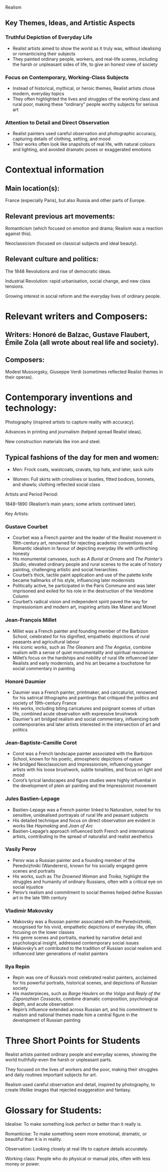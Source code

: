 Realism


## Key Themes, Ideas, and Artistic Aspects

### Truthful Depiction of Everyday Life
- Realist artists aimed to show the world as it truly was, without idealising or romanticising their subjects
- They painted ordinary people, workers, and real-life scenes, including the harsh or unpleasant sides of life, to give an honest view of society

### Focus on Contemporary, Working-Class Subjects
- Instead of historical, mythical, or heroic themes, Realist artists chose modern, everyday topics
- They often highlighted the lives and struggles of the working class and rural poor, making these “ordinary” people worthy subjects for serious art

### Attention to Detail and Direct Observation
- Realist painters used careful observation and photographic accuracy, capturing details of clothing, setting, and mood
- Their works often look like snapshots of real life, with natural colours and lighting, and avoided dramatic poses or exaggerated emotions

# Contextual information
## Main location(s):

France (especially Paris), but also Russia and other parts of Europe.

## Relevant previous art movements:

Romanticism (which focused on emotion and drama; Realism was a reaction against this).

Neoclassicism (focused on classical subjects and ideal beauty).

## Relevant culture and politics:

The 1848 Revolutions and rise of democratic ideas.

Industrial Revolution: rapid urbanisation, social change, and new class tensions.

Growing interest in social reform and the everyday lives of ordinary people.

# Relevant writers and Composers:



## Writers: Honoré de Balzac, Gustave Flaubert, Émile Zola (all wrote about real life and society).


## Composers:

 Modest Mussorgsky, Giuseppe Verdi (sometimes reflected Realist themes in their operas).

# Contemporary inventions and technology:


Photography (inspired artists to capture reality with accuracy).

Advances in printing and journalism (helped spread Realist ideas).

New construction materials like iron and steel.

## Typical fashions of the day for men and women:

- Men: Frock coats, waistcoats, cravats, top hats, and later, sack suits

- Women:  Full skirts with crinolines or bustles, fitted bodices, bonnets, and shawls; clothing reflected social class

Artists and Period
Period:

1848–1890 (Realism’s main years; some artists continued later).

Key Artists:

### Gustave Courbet
- Courbet was a French painter and the leader of the Realist movement in 19th-century art, renowned for rejecting academic conventions and Romantic idealism in favour of depicting everyday life with unflinching honesty
- His monumental canvases, such as *A Burial at Ornans* and *The Painter’s Studio*, elevated ordinary people and rural scenes to the scale of history painting, challenging artistic and social hierarchies
- Courbet’s thick, tactile paint application and use of the palette knife became hallmarks of his style, influencing later modernists
- Politically active, he participated in the Paris Commune and was later imprisoned and exiled for his role in the destruction of the Vendôme Column
- Courbet’s radical vision and independent spirit paved the way for Impressionism and modern art, inspiring artists like Manet and Monet

### Jean-François Millet
- Millet was a French painter and founding member of the Barbizon School, celebrated for his dignified, empathetic depictions of rural peasants and agricultural labour
- His iconic works, such as *The Gleaners* and *The Angelus*, combine realism with a sense of quiet monumentality and spiritual resonance
- Millet’s focus on the hardships and nobility of rural life influenced later Realists and early modernists, and his art became a touchstone for social commentary in painting

### Honoré Daumier
- Daumier was a French painter, printmaker, and caricaturist, renowned for his satirical lithographs and paintings that critiqued the politics and society of 19th-century France
- His works, including biting caricatures and poignant scenes of urban life, combined acute observation with expressive brushwork
- Daumier’s art bridged realism and social commentary, influencing both contemporaries and later artists interested in the intersection of art and politics

### Jean-Baptiste-Camille Corot
- Corot was a French landscape painter associated with the Barbizon School, known for his poetic, atmospheric depictions of nature
- He bridged Neoclassicism and Impressionism, influencing younger artists with his loose brushwork, subtle tonalities, and focus on light and mood
- Corot’s lyrical landscapes and figure studies were highly influential in the development of plein air painting and the Impressionist movement

### Jules Bastien-Lepage
- Bastien-Lepage was a French painter linked to Naturalism, noted for his sensitive, unidealised portrayals of rural life and peasant subjects
- His detailed technique and focus on direct observation are evident in works like *Haymaking* and *Joan of Arc*
- Bastien-Lepage’s approach influenced both French and international artists, contributing to the spread of naturalist and realist aesthetics

### Vasily Perov
- Perov was a Russian painter and a founding member of the Peredvizhniki (Wanderers), known for his socially engaged genre scenes and portraits
- His works, such as *The Drowned Woman* and *Troika*, highlight the struggles and humanity of ordinary Russians, often with a critical eye on social injustice
- Perov’s realism and commitment to social themes helped define Russian art in the late 19th century

### Vladimir Makovsky
- Makovsky was a Russian painter associated with the Peredvizhniki, recognised for his vivid, empathetic depictions of everyday life, often focusing on the lower classes
- His genre scenes and portraits, marked by narrative detail and psychological insight, addressed contemporary social issues
- Makovsky’s art contributed to the tradition of Russian social realism and influenced later generations of realist painters

### Ilya Repin
- Repin was one of Russia’s most celebrated realist painters, acclaimed for his powerful portraits, historical scenes, and depictions of Russian society
- His masterpieces, such as *Barge Haulers on the Volga* and *Reply of the Zaporozhian Cossacks*, combine dramatic composition, psychological depth, and acute observation
- Repin’s influence extended across Russian art, and his commitment to realism and national themes made him a central figure in the development of Russian painting


# Three Short Points for Students
Realist artists painted ordinary people and everyday scenes, showing the world truthfully-even the harsh or unpleasant parts.

They focused on the lives of workers and the poor, making their struggles and daily routines important subjects for art.

Realism used careful observation and detail, inspired by photography, to create lifelike images that rejected exaggeration and fantasy.

# Glossary for Students:

Idealise: To make something look perfect or better than it really is.

Romanticise: To make something seem more emotional, dramatic, or beautiful than it is in reality.

Observation: Looking closely at real life to capture details accurately.

Working class: People who do physical or manual jobs, often with less money or power.
